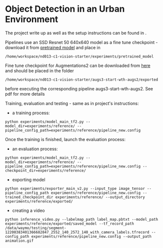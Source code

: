 # Object Detection in an Urban Environment

The project write up as well as the setup instructions can be found in .

Pipelines use an SSD Resnet 50 640x640 model as a fine tune checkpoint - download it from [pretrained model](http://download.tensorflow.org/models/object_detection/tf2/20200711/ssd_resnet50_v1_fpn_640x640_coco17_tpu-8.tar.gz) and place in
```
/home/workspace/nd013-c1-vision-starter/experiments/pretrained_model
```

Fine tune checkpoint for Augmentations2 can be downloaded from [here](https://drive.google.com/drive/folders/1oOOhnG_BqQTSscGAWOwWGdQD5OHZ62r?usp=sharing)
and should be placed in the folder
```
/home/workspace/nd013-c1-vision-starter/augs3-start-wth-augs2/exported
```
before executing the corresponding pipeline augs3-start-wth-augs2. See pdf for more details

Training, evaluation and testing - same as in project's instructions:
* a training process:
```
python experiments/model_main_tf2.py --model_dir=experiments/reference/ --pipeline_config_path=experiments/reference/pipeline_new.config
```
Once the training is finished, launch the evaluation process:
* an evaluation process:
```
python experiments/model_main_tf2.py --model_dir=experiments/reference/ --pipeline_config_path=experiments/reference/pipeline_new.config --checkpoint_dir=experiments/reference/
```
* exporting model
```
python experiments/exporter_main_v2.py --input_type image_tensor --pipeline_config_path experiments/reference/pipeline_new.config --trained_checkpoint_dir experiments/reference/ --output_directory experiments/reference/exported/
```
* creating a video
```
python inference_video.py --labelmap_path label_map.pbtxt --model_path experiments/reference/exported/saved_model --tf_record_path /data/waymo/testing/segment-12200383401366682847_2552_140_2572_140_with_camera_labels.tfrecord --config_path experiments/reference/pipeline_new.config --output_path animation.gif
```
